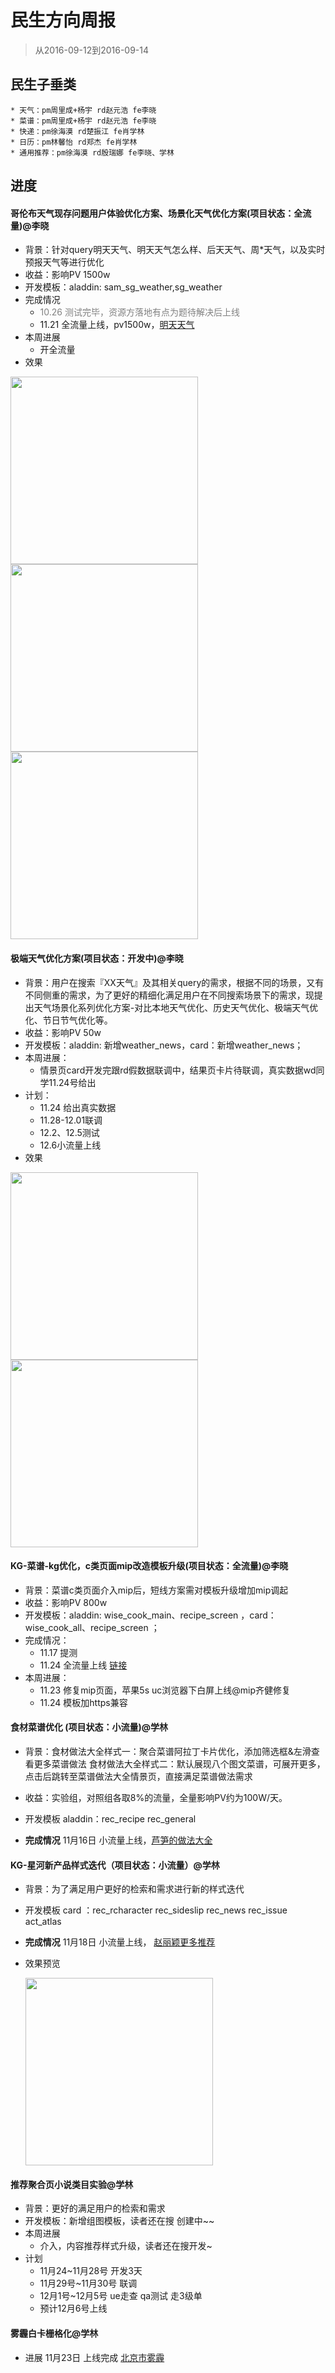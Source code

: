 # 民生方向周报

> 从2016-09-12到2016-09-14

## 民生子垂类

    * 天气：pm周里成+杨宇 rd赵元浩 fe李晓
    * 菜谱：pm周里成+杨宇 rd赵元浩 fe李晓
    * 快递：pm徐海漠 rd楚振江 fe肖学林
    * 日历：pm林馨怡 rd郑杰 fe肖学林
    * 通用推荐：pm徐海漠 rd殷瑞娜 fe李晓、学林

## 进度



#### 哥伦布天气现存问题用户体验优化方案、场景化天气优化方案(项目状态：全流量)@李晓
- 背景：针对query明天天气、明天天气怎么样、后天天气、周*天气，以及实时预报天气等进行优化
- 收益：影响PV 1500w
- 开发模板：aladdin: sam_sg_weather,sg_weather
- 完成情况
    - <span style="color:gray">10.26 测试完毕，资源方落地有点为题待解决后上线</span>
    - 11.21 全流量上线，pv1500w，[明天天气](http://www.baidu.com/s?word=%E6%98%8E%E5%A4%A9%E5%A4%A9%E6%B0%94&callback=B.getCode&ssid=0&from=844b&pu=sz%401320_2001%2Cta%40iphone_1_9.1_3_601&qid=11311115617041668590&rn=10&wpo=base&from=844b&ss=100&sa=ib&ms=1&ts=4962655&isid=11311115617041668590)
- 本周进展
    * 开全流量
- 效果

<img src="http://ala-fe.baidu.com/doc/2016-10-28/img/lixiao12/weather88.png" width="300px">

<img src="http://ala-fe.baidu.com/doc/2016-10-28/img/lixiao12/weather99.png" width="300px">

<img src="http://ala-fe.baidu.com/doc/2016-10-28/img/lixiao12/weather1.png" width="300px">
 
 
#### 极端天气优化方案(项目状态：开发中)@李晓
- 背景：用户在搜索『XX天气』及其相关query的需求，根据不同的场景，又有不同侧重的需求，为了更好的精细化满足用户在不同搜索场景下的需求，现提出天气场景化系列优化方案-对比本地天气优化、历史天气优化、极端天气优化、节日节气优化等。
- 收益：影响PV 50w
- 开发模板：aladdin: 新增weather_news，card：新增weather_news；
- 本周进展：
    - 情景页card开发完跟rd假数据联调中，结果页卡片待联调，真实数据wd同学11.24号给出
- 计划：
    - 11.24 给出真实数据
    - 11.28-12.01联调
    - 12.2、12.5测试
    - 12.6小流量上线
- 效果

<img src="http://ala-fe.baidu.com/doc/2016-11-04/img/lixiao12/07.png" width="300px">

<img src="http://ala-fe.baidu.com/doc/2016-11-04/img/lixiao12/08.png" width="300px">
 
 
#### KG-菜谱-kg优化，c类页面mip改造模板升级(项目状态：全流量)@李晓
- 背景：菜谱c类页面介入mip后，短线方案需对模板升级增加mip调起
- 收益：影响PV 800w
- 开发模板：aladdin: wise_cook_main、recipe_screen ，card：wise_cook_all、recipe_screen ；
- 完成情况：
    - 11.17 提测
    - 11.24 全流量上线 [链接](https://m.baidu.com/s?word=%E7%94%B5%E9%A5%AD%E7%85%B2%E7%85%AE%E6%9D%BF%E6%A0%97%E7%9A%84%E5%81%9A%E6%B3%95)
- 本周进展：
    - 11.23 修复mip页面，苹果5s uc浏览器下白屏上线@mip齐健修复
    - 11.24 模板加https兼容



 
#### 食材菜谱优化 (项目状态：小流量)@学林
- 背景：食材做法大全样式一：聚合菜谱阿拉丁卡片优化，添加筛选框&左滑查看更多菜谱做法
食材做法大全样式二：默认展现八个图文菜谱，可展开更多，点击后跳转至菜谱做法大全情景页，直接满足菜谱做法需求

- 收益：实验组，对照组各取8%的流量，全量影响PV约为100W/天。

- 开发模板 
    aladdin：rec_recipe rec_general
- **完成情况**
    11月16日 小流量上线，[芦笋的做法大全](https://m.baidu.com/s?word=%E8%8A%A6%E7%AC%8B%E7%9A%84%E5%81%9A%E6%B3%95%E5%A4%A7%E5%85%A8&sid=110677)
 
 
#### KG-星河新产品样式迭代（项目状态：小流量）@学林
- 背景：为了满足用户更好的检索和需求进行新的样式迭代
- 开发模板
    card ：rec_rcharacter rec_sideslip rec_news rec_issue act_atlas
- **完成情况**
    11月18日 小流量上线， [赵丽颖更多推荐](https://m.baidu.com/sf?openapi=1&dspName=iphone&from_sf=1&pd=xinghe_recommend_new&resource_id=4193&word=%E8%B5%B5%E4%B8%BD%E9%A2%96&title=%E8%B5%B5%E4%B8%BD%E9%A2%96%E6%9B%B4%E5%A4%9A%E6%8E%A8%E8%8D%90&lid=10333077470622380211&ms=1&frsrcid=30356&frorder=7)
- 效果预览

  <img src="http://wiki.baidu.com/download/attachments/246189488/11.png?api=v2" width="300"/>  
 

#### 推荐聚合页小说类目实验@学林
- 背景：更好的满足用户的检索和需求
- 开发模板：新增组图模板，读者还在搜 创建中~~
- 本周进展
  - 介入，内容推荐样式升级，读者还在搜开发~
- 计划
  - 11月24~11月28号 开发3天
  - 11月29号~11月30号 联调
  - 12月1号~12月5号 ue走查 qa测试 走3级单
  - 预计12月6号上线
 
#### 雾霾白卡栅格化@学林
- 进展 11月23日 上线完成 [北京市雾霾](https://www.baidu.com/ssid=d7f8d2b9bea1c7fad6d51541/from=844b/s?word=%E5%8C%97%E4%BA%AC%E5%B8%82%E9%9B%BE%E9%9C%BE&ts=8054377&t_kt=0&ie=utf-8&fm_kl=021394be2f&rsv_iqid=2482265062575713585&rsv_t=4c48yDLoFb9fW1olilBYWHovzeAuGoENPJELjqzXbm0pd9aMQHs0Hx1Dyg&sa=ib&ms=1&rsv_pq=2482265062575713585&rsv_sug4=4673&ss=101&inputT=3763)
 

 


